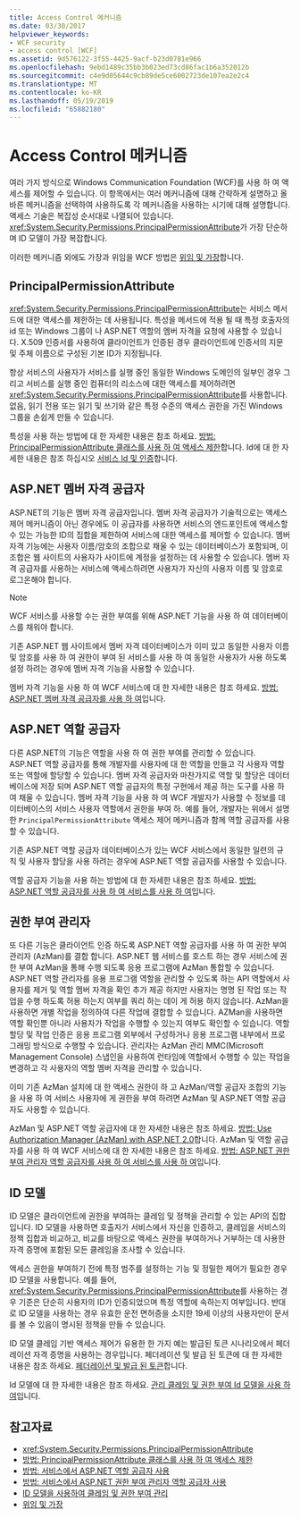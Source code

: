 ```yaml
---
title: Access Control 메커니즘
ms.date: 03/30/2017
helpviewer_keywords:
- WCF security
- access control [WCF]
ms.assetid: 9d576122-3f55-4425-9acf-b23d0781e966
ms.openlocfilehash: 9ebd1489c35bb3b023ed73cd86fac1b6a352012b
ms.sourcegitcommit: c4e9d05644c9cb89de5ce6002723de107ea2e2c4
ms.translationtype: MT
ms.contentlocale: ko-KR
ms.lasthandoff: 05/19/2019
ms.locfileid: "65882180"
---
```

# <a name="access-control-mechanisms"></a>Access Control 메커니즘
여러 가지 방식으로 Windows Communication Foundation (WCF)를 사용 하 여 액세스를 제어할 수 있습니다. 이 항목에서는 여러 메커니즘에 대해 간략하게 설명하고 올바른 메커니즘을 선택하여 사용하도록 각 메커니즘을 사용하는 시기에 대해 설명합니다. 액세스 기술은 복잡성 순서대로 나열되어 있습니다. <xref:System.Security.Permissions.PrincipalPermissionAttribute>가 가장 단순하며 ID 모델이 가장 복잡합니다.  
  
 이러한 메커니즘 외에도 가장과 위임을 WCF 방법은 [위임 및 가장](../../../../docs/framework/wcf/feature-details/delegation-and-impersonation-with-wcf.md)합니다.  
  
## <a name="principalpermissionattribute"></a>PrincipalPermissionAttribute  
 <xref:System.Security.Permissions.PrincipalPermissionAttribute>는 서비스 메서드에 대한 액세스를 제한하는 데 사용됩니다. 특성을 메서드에 적용 될 때 특정 호출자의 id 또는 Windows 그룹이 나 ASP.NET 역할의 멤버 자격을 요청에 사용할 수 있습니다. X.509 인증서를 사용하여 클라이언트가 인증된 경우 클라이언트에 인증서의 지문 및 주체 이름으로 구성된 기본 ID가 지정됩니다.  
  
 항상 서비스의 사용자가 서비스를 실행 중인 동일한 Windows 도메인의 일부인 경우 그리고 서비스를 실행 중인 컴퓨터의 리소스에 대한 액세스를 제어하려면 <xref:System.Security.Permissions.PrincipalPermissionAttribute>를 사용합니다. 없음, 읽기 전용 또는 읽기 및 쓰기와 같은 특정 수준의 액세스 권한을 가진 Windows 그룹을 손쉽게 만들 수 있습니다.  
  
 특성을 사용 하는 방법에 대 한 자세한 내용은 참조 하세요. [방법: PrincipalPermissionAttribute 클래스를 사용 하 여 액세스 제한](../../../../docs/framework/wcf/how-to-restrict-access-with-the-principalpermissionattribute-class.md)합니다. Id에 대 한 자세한 내용은 참조 하십시오 [서비스 Id 및 인증](../../../../docs/framework/wcf/feature-details/service-identity-and-authentication.md)합니다.  
  
## <a name="aspnet-membership-provider"></a>ASP.NET 멤버 자격 공급자  
 ASP.NET의 기능은 멤버 자격 공급자입니다. 멤버 자격 공급자가 기술적으로는 액세스 제어 메커니즘이 아닌 경우에도 이 공급자를 사용하면 서비스의 엔드포인트에 액세스할 수 있는 가능한 ID의 집합을 제한하여 서비스에 대한 액세스를 제어할 수 있습니다. 멤버 자격 기능에는 사용자 이름/암호의 조합으로 채울 수 있는 데이터베이스가 포함되며, 이 조합은 웹 사이트의 사용자가 사이트에 계정을 설정하는 데 사용할 수 있습니다. 멤버 자격 공급자를 사용하는 서비스에 액세스하려면 사용자가 자신의 사용자 이름 및 암호로 로그온해야 합니다.  
  
> [!NOTE]
>  WCF 서비스를 사용할 수는 권한 부여를 위해 ASP.NET 기능을 사용 하 여 데이터베이스를 채워야 합니다.  
  
 기존 ASP.NET 웹 사이트에서 멤버 자격 데이터베이스가 이미 있고 동일한 사용자 이름 및 암호를 사용 하 여 권한이 부여 된 서비스를 사용 하 여 동일한 사용자가 사용 하도록 설정 하려는 경우에 멤버 자격 기능을 사용할 수 있습니다.  
  
 멤버 자격 기능을 사용 하 여 WCF 서비스에 대 한 자세한 내용은 참조 하세요. [방법: ASP.NET 멤버 자격 공급자를 사용 하 여](../../../../docs/framework/wcf/feature-details/how-to-use-the-aspnet-membership-provider.md)입니다.  
  
## <a name="aspnet-role-provider"></a>ASP.NET 역할 공급자  
 다른 ASP.NET의 기능은 역할을 사용 하 여 권한 부여를 관리할 수 있습니다. ASP.NET 역할 공급자를 통해 개발자를 사용자에 대 한 역할을 만들고 각 사용자 역할 또는 역할에 할당할 수 있습니다. 멤버 자격 공급자와 마찬가지로 역할 및 할당은 데이터베이스에 저장 되며 ASP.NET 역할 공급자의 특정 구현에서 제공 하는 도구를 사용 하 여 채울 수 있습니다. 멤버 자격 기능을 사용 하 여 WCF 개발자가 사용할 수 정보를 데이터베이스의 서비스 사용자 역할에서 권한을 부여 하. 예를 들어, 개발자는 위에서 설명한 `PrincipalPermissionAttribute` 액세스 제어 메커니즘과 함께 역할 공급자를 사용할 수 있습니다.  
  
 기존 ASP.NET 역할 공급자 데이터베이스가 있는 WCF 서비스에서 동일한 일련의 규칙 및 사용자 할당을 사용 하려는 경우에 ASP.NET 역할 공급자를 사용할 수 있습니다.  
  
 역할 공급자 기능을 사용 하는 방법에 대 한 자세한 내용은 참조 하세요. [방법: ASP.NET 역할 공급자를 사용 하 여 서비스를 사용 하 여](../../../../docs/framework/wcf/feature-details/how-to-use-the-aspnet-role-provider-with-a-service.md)입니다.  
  
## <a name="authorization-manager"></a>권한 부여 관리자  
 또 다른 기능은 클라이언트 인증 하도록 ASP.NET 역할 공급자를 사용 하 여 권한 부여 관리자 (AzMan)를 결합 합니다. ASP.NET 웹 서비스를 호스트 하는 경우 서비스에 권한 부여 AzMan을 통해 수행 되도록 응용 프로그램에 AzMan 통합할 수 있습니다. ASP.NET 역할 관리자를 응용 프로그램 역할을 관리할 수 있도록 하는 API 역할에서 사용자를 제거 및 역할 멤버 자격을 확인 추가 제공 하지만 사용자는 명명 된 작업 또는 작업을 수행 하도록 허용 하는지 여부를 쿼리 하는 데이 게 허용 하지 않습니다. AzMan을 사용하면 개별 작업을 정의하여 다른 작업에 결합할 수 있습니다. AZMan을 사용하면 역할 확인뿐 아니라 사용자가 작업을 수행할 수 있는지 여부도 확인할 수 있습니다. 역할 할당 및 작업 인증은 응용 프로그램 외부에서 구성하거나 응용 프로그램 내부에서 프로그래밍 방식으로 수행할 수 있습니다. 관리자는 AzMan 관리 MMC(Microsoft Management Console) 스냅인을 사용하여 런타임에 역할에서 수행할 수 있는 작업을 변경하고 각 사용자의 역할 멤버 자격을 관리할 수 있습니다.  
  
 이미 기존 AzMan 설치에 대 한 액세스 권한이 하 고 AzMan/역할 공급자 조합의 기능을 사용 하 여 서비스 사용자에 게 권한을 부여 하려면 AzMan 및 ASP.NET 역할 공급자도 사용할 수 있습니다.  
  
 AzMan 및 ASP.NET 역할 공급자에 대 한 자세한 내용은 참조 하세요. [방법: Use Authorization Manager (AzMan) with ASP.NET 2.0](https://go.microsoft.com/fwlink/?LinkId=88951)합니다. AzMan 및 역할 공급자를 사용 하 여 WCF 서비스에 대 한 자세한 내용은 참조 하세요. [방법: ASP.NET 권한 부여 관리자 역할 공급자를 사용 하 여 서비스를 사용 하 여](../../../../docs/framework/wcf/feature-details/how-to-use-the-aspnet-authorization-manager-role-provider-with-a-service.md)입니다.  
  
## <a name="identity-model"></a>ID 모델  
 ID 모델은 클라이언트에 권한을 부여하는 클레임 및 정책을 관리할 수 있는 API의 집합입니다. ID 모델을 사용하면 호출자가 서비스에서 자신을 인증하고, 클레임을 서비스의 정책 집합과 비교하고, 비교를 바탕으로 액세스 권한을 부여하거나 거부하는 데 사용한 자격 증명에 포함된 모든 클레임을 조사할 수 있습니다.  
  
 액세스 권한을 부여하기 전에 특정 범주를 설정하는 기능 및 정밀한 제어가 필요한 경우 ID 모델을 사용합니다. 예를 들어, <xref:System.Security.Permissions.PrincipalPermissionAttribute>를 사용하는 경우 기준은 단순히 사용자의 ID가 인증되었으며 특정 역할에 속하는지 여부입니다. 반대로 ID 모델을 사용하는 경우 유효한 운전 면허증을 소지한 19세 이상의 사용자만이 문서를 볼 수 있음이 명시된 정책을 만들 수 있습니다.  
  
 ID 모델 클레임 기반 액세스 제어가 유용한 한 가지 예는 발급된 토큰 시나리오에서 페더레이션 자격 증명을 사용하는 경우입니다. 페더레이션 및 발급 된 토큰에 대 한 자세한 내용은 참조 하세요. [페더레이션 및 발급 된 토큰](../../../../docs/framework/wcf/feature-details/federation-and-issued-tokens.md)합니다.  
  
 Id 모델에 대 한 자세한 내용은 참조 하세요. [관리 클레임 및 권한 부여 Id 모델을 사용 하 여](../../../../docs/framework/wcf/feature-details/managing-claims-and-authorization-with-the-identity-model.md)입니다.  
  
## <a name="see-also"></a>참고자료

- <xref:System.Security.Permissions.PrincipalPermissionAttribute>
- [방법: PrincipalPermissionAttribute 클래스를 사용 하 여 액세스 제한](../../../../docs/framework/wcf/how-to-restrict-access-with-the-principalpermissionattribute-class.md)
- [방법: 서비스에서 ASP.NET 역할 공급자 사용](../../../../docs/framework/wcf/feature-details/how-to-use-the-aspnet-role-provider-with-a-service.md)
- [방법: 서비스에서 ASP.NET 권한 부여 관리자 역할 공급자 사용](../../../../docs/framework/wcf/feature-details/how-to-use-the-aspnet-authorization-manager-role-provider-with-a-service.md)
- [ID 모델을 사용하여 클레임 및 권한 부여 관리](../../../../docs/framework/wcf/feature-details/managing-claims-and-authorization-with-the-identity-model.md)
- [위임 및 가장](../../../../docs/framework/wcf/feature-details/delegation-and-impersonation-with-wcf.md)
